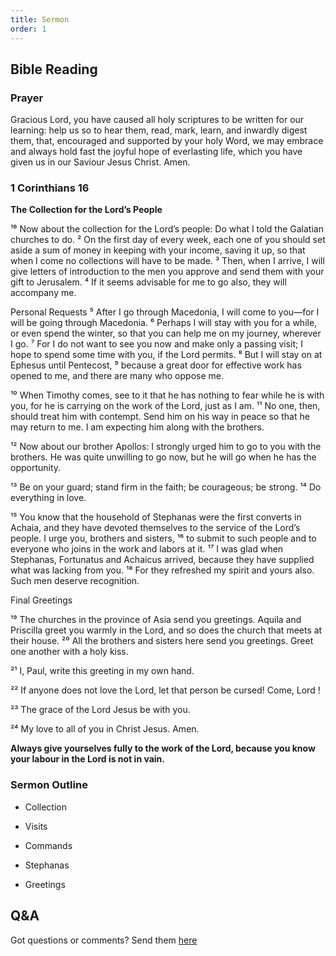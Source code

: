 ```yaml
---
title: Sermon 
order: 1
---
```


## Bible Reading

### Prayer
Gracious Lord, you have caused all holy scriptures to be written for our learning: help us so to hear them, read, mark, learn, and inwardly digest them, that, encouraged and supported by your holy Word, we may embrace and always hold fast the joyful hope of everlasting life, which you have given us in our Saviour Jesus Christ. Amen.
 



### 1 Corinthians 16
**The Collection for the Lord’s People**

¹⁶ Now about the collection for the Lord’s people: Do what I told the Galatian churches to do. ² On the first day of every week, each one of you should set aside a sum of money in keeping with your income, saving it up, so that when I come no collections will have to be made. ³ Then, when I arrive, I will give letters of introduction to the men you approve and send them with your gift to Jerusalem. ⁴ If it seems advisable for me to go also, they will accompany me.

Personal Requests
⁵ After I go through Macedonia, I will come to you—for I will be going through Macedonia. ⁶ Perhaps I will stay with you for a while, or even spend the winter, so that you can help me on my journey, wherever I go. ⁷ For I do not want to see you now and make only a passing visit; I hope to spend some time with you, if the Lord permits. ⁸ But I will stay on at Ephesus until Pentecost, ⁹ because a great door for effective work has opened to me, and there are many who oppose me.

¹⁰ When Timothy comes, see to it that he has nothing to fear while he is with you, for he is carrying on the work of the Lord, just as I am. ¹¹ No one, then, should treat him with contempt. Send him on his way in peace so that he may return to me. I am expecting him along with the brothers.

¹² Now about our brother Apollos: I strongly urged him to go to you with the brothers. He was quite unwilling to go now, but he will go when he has the opportunity.

¹³ Be on your guard; stand firm in the faith; be courageous; be strong. ¹⁴ Do everything in love.

¹⁵ You know that the household of Stephanas were the first converts in Achaia, and they have devoted themselves to the service of the Lord’s people. I urge you, brothers and sisters, ¹⁶ to submit to such people and to everyone who joins in the work and labors at it. ¹⁷ I was glad when Stephanas, Fortunatus and Achaicus arrived, because they have supplied what was lacking from you. ¹⁸ For they refreshed my spirit and yours also. Such men deserve recognition.

Final Greetings

¹⁹ The churches in the province of Asia send you greetings. Aquila and Priscilla greet you warmly in the Lord, and so does the church that meets at their house. ²⁰ All the brothers and sisters here send you greetings. Greet one another with a holy kiss.

²¹ I, Paul, write this greeting in my own hand.

²² If anyone does not love the Lord, let that person be cursed! Come, Lord !

²³ The grace of the Lord Jesus be with you.

²⁴ My love to all of you in Christ Jesus. Amen. 


**Always give yourselves fully to the work of the Lord, because you know your labour in the Lord is not in vain.**

### Sermon Outline

- Collection

- Visits

- Commands

- Stephanas

- Greetings

## Q&A
Got questions or comments? Send them [here](https://tinyurl.com/SGHACQuestionsAnswers)
